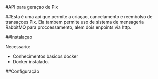 #API para geraçao de Pix 

##Esta é uma api que permite a criaçao, cancelamento e reembolso de transaçoes Pix. Ela tambem permite uso de sistema de mensageria RabbitMQ para proccessamento, alem dois enpoints via http.

##Instalaçao

Necessario:
- Conhecimentos basicos docker
- Docker instalado.

##Configuração